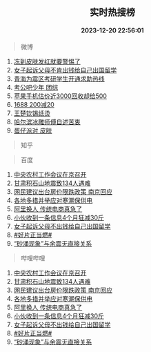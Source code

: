 <div align="center"><h2>实时热搜榜</h2><h4>2023-12-20 22:56:01</h4></div>

> 微博  

1. [冻到皮肤发红就要警惕了](https://s.weibo.com/weibo?q=%23%E5%86%BB%E5%88%B0%E7%9A%AE%E8%82%A4%E5%8F%91%E7%BA%A2%E5%B0%B1%E8%A6%81%E8%AD%A6%E6%83%95%E4%BA%86%23&t=31&band_rank=1&Refer=top)<br />
2. [女子起诉父母不肯出钱给自己出国留学](https://s.weibo.com/weibo?q=%23%E5%A5%B3%E5%AD%90%E8%B5%B7%E8%AF%89%E7%88%B6%E6%AF%8D%E4%B8%8D%E8%82%AF%E5%87%BA%E9%92%B1%E7%BB%99%E8%87%AA%E5%B7%B1%E5%87%BA%E5%9B%BD%E7%95%99%E5%AD%A6%23&t=31&band_rank=2&Refer=top)<br />
3. [青海为震区考研学生开通求助热线](https://s.weibo.com/weibo?q=%23%E9%9D%92%E6%B5%B7%E4%B8%BA%E9%9C%87%E5%8C%BA%E8%80%83%E7%A0%94%E5%AD%A6%E7%94%9F%E5%BC%80%E9%80%9A%E6%B1%82%E5%8A%A9%E7%83%AD%E7%BA%BF%23&t=31&band_rank=3&Refer=top)<br />
4. [考公吧少年 团综](https://s.weibo.com/weibo?q=%E8%80%83%E5%85%AC%E5%90%A7%E5%B0%91%E5%B9%B4%20%E5%9B%A2%E7%BB%BC&t=31&band_rank=4&Refer=top)<br />
5. [苹果手机估价近3000回收却给500](https://s.weibo.com/weibo?q=%23%E8%8B%B9%E6%9E%9C%E6%89%8B%E6%9C%BA%E4%BC%B0%E4%BB%B7%E8%BF%913000%E5%9B%9E%E6%94%B6%E5%8D%B4%E7%BB%99500%23&t=31&band_rank=5&Refer=top)<br />
6. [1688 200减20](https://s.weibo.com/weibo?q=1688%20200%E5%87%8F20&t=31&band_rank=6&Refer=top)<br />
7. [王楚钦锡纸烫](https://s.weibo.com/weibo?q=%E7%8E%8B%E6%A5%9A%E9%92%A6%E9%94%A1%E7%BA%B8%E7%83%AB&t=31&band_rank=7&Refer=top)<br />
8. [哈尔滨冰雕师傅自述苦衷](https://s.weibo.com/weibo?q=%23%E5%93%88%E5%B0%94%E6%BB%A8%E5%86%B0%E9%9B%95%E5%B8%88%E5%82%85%E8%87%AA%E8%BF%B0%E8%8B%A6%E8%A1%B7%23&t=31&band_rank=8&Refer=top)<br />
9. [蛋仔派对 皮肤](https://s.weibo.com/weibo?q=%E8%9B%8B%E4%BB%94%E6%B4%BE%E5%AF%B9%20%E7%9A%AE%E8%82%A4&t=31&band_rank=9&Refer=top)<br />

> 知乎  


> 百度  

1. [中央农村工作会议在京召开](https://www.baidu.com/s?wd=%E4%B8%AD%E5%A4%AE%E5%86%9C%E6%9D%91%E5%B7%A5%E4%BD%9C%E4%BC%9A%E8%AE%AE%E5%9C%A8%E4%BA%AC%E5%8F%AC%E5%BC%80&sa=fyb_news&rsv_dl=fyb_news)<br />
2. [甘肃积石山地震致134人遇难](https://www.baidu.com/s?wd=%E7%94%98%E8%82%83%E7%A7%AF%E7%9F%B3%E5%B1%B1%E5%9C%B0%E9%9C%87%E8%87%B4134%E4%BA%BA%E9%81%87%E9%9A%BE&sa=fyb_news&rsv_dl=fyb_news)<br />
3. [网民建议出台房价限跌政策 南京回应](https://www.baidu.com/s?wd=%E7%BD%91%E6%B0%91%E5%BB%BA%E8%AE%AE%E5%87%BA%E5%8F%B0%E6%88%BF%E4%BB%B7%E9%99%90%E8%B7%8C%E6%94%BF%E7%AD%96+%E5%8D%97%E4%BA%AC%E5%9B%9E%E5%BA%94&sa=fyb_news&rsv_dl=fyb_news)<br />
4. [各地多措并举应对寒潮保供电](https://www.baidu.com/s?wd=%E5%90%84%E5%9C%B0%E5%A4%9A%E6%8E%AA%E5%B9%B6%E4%B8%BE%E5%BA%94%E5%AF%B9%E5%AF%92%E6%BD%AE%E4%BF%9D%E4%BE%9B%E7%94%B5&sa=fyb_news&rsv_dl=fyb_news)<br />
5. [阿里换人 传统电商真急了](https://www.baidu.com/s?wd=%E9%98%BF%E9%87%8C%E6%8D%A2%E4%BA%BA+%E4%BC%A0%E7%BB%9F%E7%94%B5%E5%95%86%E7%9C%9F%E6%80%A5%E4%BA%86&sa=fyb_news&rsv_dl=fyb_news)<br />
6. [小伙收到一条信息4个月狂减30斤](https://www.baidu.com/s?wd=%E5%B0%8F%E4%BC%99%E6%94%B6%E5%88%B0%E4%B8%80%E6%9D%A1%E4%BF%A1%E6%81%AF4%E4%B8%AA%E6%9C%88%E7%8B%82%E5%87%8F30%E6%96%A4&sa=fyb_news&rsv_dl=fyb_news)<br />
7. [女子起诉父母不出钱给自己出国留学](https://www.baidu.com/s?wd=%E5%A5%B3%E5%AD%90%E8%B5%B7%E8%AF%89%E7%88%B6%E6%AF%8D%E4%B8%8D%E5%87%BA%E9%92%B1%E7%BB%99%E8%87%AA%E5%B7%B1%E5%87%BA%E5%9B%BD%E7%95%99%E5%AD%A6&sa=fyb_news&rsv_dl=fyb_news)<br />
8. [#好片正当燃#](https://www.baidu.com/s?wd=%23%E5%A5%BD%E7%89%87%E6%AD%A3%E5%BD%93%E7%87%83%23&sa=fyb_news&rsv_dl=fyb_news)<br />
9. [“砂涌现象”与余震无直接关系](https://www.baidu.com/s?wd=%E2%80%9C%E7%A0%82%E6%B6%8C%E7%8E%B0%E8%B1%A1%E2%80%9D%E4%B8%8E%E4%BD%99%E9%9C%87%E6%97%A0%E7%9B%B4%E6%8E%A5%E5%85%B3%E7%B3%BB&sa=fyb_news&rsv_dl=fyb_news)<br />

> 哔哩哔哩  

1. [中央农村工作会议在京召开](https://www.baidu.com/s?wd=%E4%B8%AD%E5%A4%AE%E5%86%9C%E6%9D%91%E5%B7%A5%E4%BD%9C%E4%BC%9A%E8%AE%AE%E5%9C%A8%E4%BA%AC%E5%8F%AC%E5%BC%80&sa=fyb_news&rsv_dl=fyb_news)<br />
2. [甘肃积石山地震致134人遇难](https://www.baidu.com/s?wd=%E7%94%98%E8%82%83%E7%A7%AF%E7%9F%B3%E5%B1%B1%E5%9C%B0%E9%9C%87%E8%87%B4134%E4%BA%BA%E9%81%87%E9%9A%BE&sa=fyb_news&rsv_dl=fyb_news)<br />
3. [网民建议出台房价限跌政策 南京回应](https://www.baidu.com/s?wd=%E7%BD%91%E6%B0%91%E5%BB%BA%E8%AE%AE%E5%87%BA%E5%8F%B0%E6%88%BF%E4%BB%B7%E9%99%90%E8%B7%8C%E6%94%BF%E7%AD%96+%E5%8D%97%E4%BA%AC%E5%9B%9E%E5%BA%94&sa=fyb_news&rsv_dl=fyb_news)<br />
4. [各地多措并举应对寒潮保供电](https://www.baidu.com/s?wd=%E5%90%84%E5%9C%B0%E5%A4%9A%E6%8E%AA%E5%B9%B6%E4%B8%BE%E5%BA%94%E5%AF%B9%E5%AF%92%E6%BD%AE%E4%BF%9D%E4%BE%9B%E7%94%B5&sa=fyb_news&rsv_dl=fyb_news)<br />
5. [阿里换人 传统电商真急了](https://www.baidu.com/s?wd=%E9%98%BF%E9%87%8C%E6%8D%A2%E4%BA%BA+%E4%BC%A0%E7%BB%9F%E7%94%B5%E5%95%86%E7%9C%9F%E6%80%A5%E4%BA%86&sa=fyb_news&rsv_dl=fyb_news)<br />
6. [小伙收到一条信息4个月狂减30斤](https://www.baidu.com/s?wd=%E5%B0%8F%E4%BC%99%E6%94%B6%E5%88%B0%E4%B8%80%E6%9D%A1%E4%BF%A1%E6%81%AF4%E4%B8%AA%E6%9C%88%E7%8B%82%E5%87%8F30%E6%96%A4&sa=fyb_news&rsv_dl=fyb_news)<br />
7. [女子起诉父母不出钱给自己出国留学](https://www.baidu.com/s?wd=%E5%A5%B3%E5%AD%90%E8%B5%B7%E8%AF%89%E7%88%B6%E6%AF%8D%E4%B8%8D%E5%87%BA%E9%92%B1%E7%BB%99%E8%87%AA%E5%B7%B1%E5%87%BA%E5%9B%BD%E7%95%99%E5%AD%A6&sa=fyb_news&rsv_dl=fyb_news)<br />
8. [#好片正当燃#](https://www.baidu.com/s?wd=%23%E5%A5%BD%E7%89%87%E6%AD%A3%E5%BD%93%E7%87%83%23&sa=fyb_news&rsv_dl=fyb_news)<br />
9. [“砂涌现象”与余震无直接关系](https://www.baidu.com/s?wd=%E2%80%9C%E7%A0%82%E6%B6%8C%E7%8E%B0%E8%B1%A1%E2%80%9D%E4%B8%8E%E4%BD%99%E9%9C%87%E6%97%A0%E7%9B%B4%E6%8E%A5%E5%85%B3%E7%B3%BB&sa=fyb_news&rsv_dl=fyb_news)<br />
